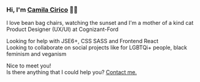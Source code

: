 ### Hi, I'm [Camila Cirico](https://www.linkedin.com/in/ciricocamila/) 👋🏽

I love bean bag chairs, watching the sunset and I'm a mother of a kind cat  
Product Designer (UX/UI) at Cognizant-Ford   

Looking for help with JSE6+, CSS SASS and Frontend React     
Looking to collaborate on social projects like for LGBTQi+ people, black feminism and veganism  

Nice to meet you!  
Is there anything that I could help you? [Contact me.](https://www.linkedin.com/in/ciricocamila/)





<!--
**ciricocamila/ciricocamila** is a ✨ _special_ ✨ repository because its `README.md` (this file) appears on your GitHub profile.

Here are some ideas to get you started:

- 🔭 I’m currently working at Cognizant-Ford
- 🌱 I’m currently learning CSS SASS and React
- 👯 I’m looking to collaborate on ...
- 🤔 I’m looking for help with react frontend skills
- 💬 Ask me about ...
- 📫 How to reach me: 
- 😄 Pronouns: she/her
- ⚡Li'l bit about me: I love bean bag chairs, watching the sunset, I'm a mother of a kind cat, I am vegan
-->
